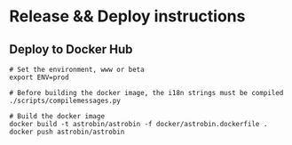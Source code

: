 # Release && Deploy instructions

## Deploy to Docker Hub

```
# Set the environment, www or beta
export ENV=prod

# Before building the docker image, the i18n strings must be compiled
./scripts/compilemessages.py

# Build the docker image
docker build -t astrobin/astrobin -f docker/astrobin.dockerfile .
docker push astrobin/astrobin
```

